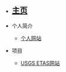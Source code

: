 - [<h2>主页</h2>](/zh/)
- 个人简介
  - [个人网站](zh/profile.md)

- 项目
  - [USGS ETAS网站](zh/projects/usgs-overview.md)
